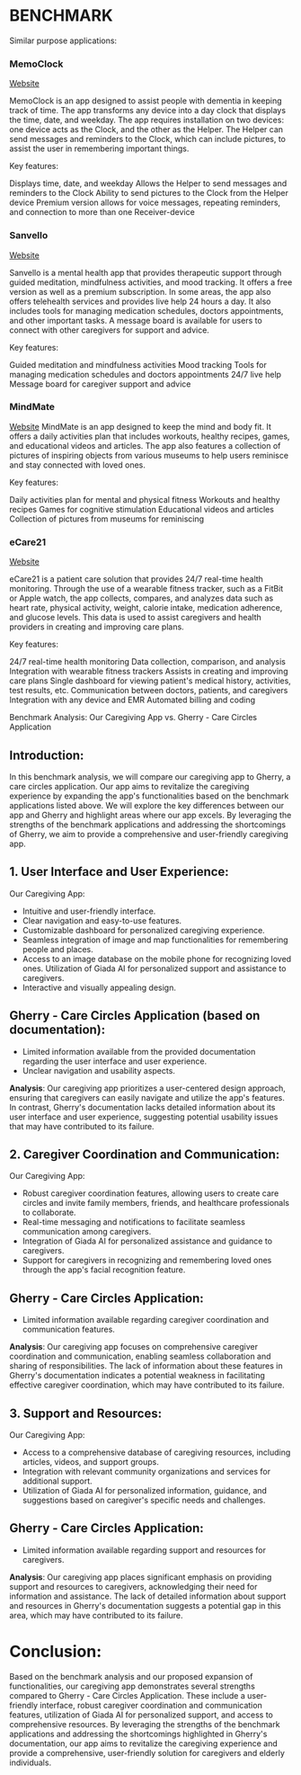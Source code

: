 # BENCHMARK
Similar purpose applications:

### MemoClock
[Website](https://appadvice.com/app/memoclock-the-dementia-clock/1441503845)

MemoClock is an app designed to assist people with dementia in keeping track of time. The app transforms any device into a day clock that displays the time, date, and weekday. The app requires installation on two devices: one device acts as the Clock, and the other as the Helper. The Helper can send messages and reminders to the Clock, which can include pictures, to assist the user in remembering important things.

Key features:

Displays time, date, and weekday
Allows the Helper to send messages and reminders to the Clock
Ability to send pictures to the Clock from the Helper device
Premium version allows for voice messages, repeating reminders, and connection to more than one Receiver-device

### Sanvello
[Website](https://www.sanvello.com/)

Sanvello is a mental health app that provides therapeutic support through guided meditation, mindfulness activities, and mood tracking. It offers a free version as well as a premium subscription. In some areas, the app also offers telehealth services and provides live help 24 hours a day. It also includes tools for managing medication schedules, doctors appointments, and other important tasks. A message board is available for users to connect with other caregivers for support and advice.

Key features:

Guided meditation and mindfulness activities
Mood tracking
Tools for managing medication schedules and doctors appointments
24/7 live help
Message board for caregiver support and advice

### MindMate
[Website](https://www.mindmate-app.com/)
MindMate is an app designed to keep the mind and body fit. It offers a daily activities plan that includes workouts, healthy recipes, games, and educational videos and articles. The app also features a collection of pictures of inspiring objects from various museums to help users reminisce and stay connected with loved ones.

Key features:

Daily activities plan for mental and physical fitness
Workouts and healthy recipes
Games for cognitive stimulation
Educational videos and articles
Collection of pictures from museums for reminiscing

### eCare21
[Website](https://ecare21.com/)

eCare21 is a patient care solution that provides 24/7 real-time health monitoring. Through the use of a wearable fitness tracker, such as a FitBit or Apple watch, the app collects, compares, and analyzes data such as heart rate, physical activity, weight, calorie intake, medication adherence, and glucose levels. This data is used to assist caregivers and health providers in creating and improving care plans.

Key features:

24/7 real-time health monitoring
Data collection, comparison, and analysis
Integration with wearable fitness trackers
Assists in creating and improving care plans
Single dashboard for viewing patient's medical history, activities, test results, etc.
Communication between doctors, patients, and caregivers
Integration with any device and EMR
Automated billing and coding

Benchmark Analysis: Our Caregiving App vs. Gherry - Care Circles Application

## Introduction:
In this benchmark analysis, we will compare our caregiving app to Gherry, a care circles application. Our app aims to revitalize the caregiving experience by expanding the app's functionalities based on the benchmark applications listed above. We will explore the key differences between our app and Gherry and highlight areas where our app excels. By leveraging the strengths of the benchmark applications and addressing the shortcomings of Gherry, we aim to provide a comprehensive and user-friendly caregiving app.

## 1. User Interface and User Experience:
Our Caregiving App:
- Intuitive and user-friendly interface.
- Clear navigation and easy-to-use features.
- Customizable dashboard for personalized caregiving experience.
- Seamless integration of image and map functionalities for remembering people and places.
- Access to an image database on the mobile phone for recognizing loved ones.
Utilization of Giada AI for personalized support and assistance to caregivers.
- Interactive and visually appealing design.

## Gherry - Care Circles Application (based on documentation):
- Limited information available from the provided documentation regarding the user interface and user experience.
- Unclear navigation and usability aspects.

**Analysis**: Our caregiving app prioritizes a user-centered design approach, ensuring that caregivers can easily navigate and utilize the app's features. In contrast, Gherry's documentation lacks detailed information about its user interface and user experience, suggesting potential usability issues that may have contributed to its failure.

## 2. Caregiver Coordination and Communication:
Our Caregiving App:
- Robust caregiver coordination features, allowing users to create care circles and invite family members, friends, and healthcare professionals to collaborate.
- Real-time messaging and notifications to facilitate seamless communication among caregivers.
- Integration of Giada AI for personalized assistance and guidance to caregivers.
- Support for caregivers in recognizing and remembering loved ones through the app's facial recognition feature.
  
## Gherry - Care Circles Application:
- Limited information available regarding caregiver coordination and communication features.

**Analysis**: Our caregiving app focuses on comprehensive caregiver coordination and communication, enabling seamless collaboration and sharing of responsibilities. The lack of information about these features in Gherry's documentation indicates a potential weakness in facilitating effective caregiver coordination, which may have contributed to its failure.

## 3. Support and Resources:
Our Caregiving App:
- Access to a comprehensive database of caregiving resources, including articles, videos, and support groups.
- Integration with relevant community organizations and services for additional support.
- Utilization of Giada AI for personalized information, guidance, and suggestions based on caregiver's specific needs and challenges.

## Gherry - Care Circles Application:
- Limited information available regarding support and resources for caregivers.

**Analysis**: Our caregiving app places significant emphasis on providing support and resources to caregivers, acknowledging their need for information and assistance. The lack of detailed information about support and resources in Gherry's documentation suggests a potential gap in this area, which may have contributed to its failure.

# Conclusion:
Based on the benchmark analysis and our proposed expansion of functionalities, our caregiving app demonstrates several strengths compared to Gherry - Care Circles Application. These include a user-friendly interface, robust caregiver coordination and communication features, utilization of Giada AI for personalized support, and access to comprehensive resources. By leveraging the strengths of the benchmark applications and addressing the shortcomings highlighted in Gherry's documentation, our app aims to revitalize the caregiving experience and provide a comprehensive, user-friendly solution for caregivers and elderly individuals.
